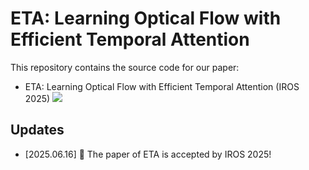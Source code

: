 [//]: # (@File: README.md)

[//]: # (@Project: ETA)

[//]: # (@Author : wangbo)

[//]: # (@Time : 2025.06.16)

# ETA: Learning Optical Flow with Efficient Temporal Attention
This repository contains the source code for our paper:
- ETA: Learning Optical Flow with Efficient Temporal Attention (IROS 2025)
  ![](./asset/attention.jpg)
 
## Updates
- [2025.06.16] 📣 The paper of ETA is accepted by IROS 2025!

